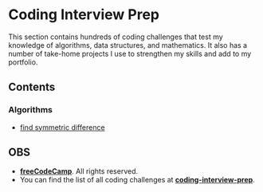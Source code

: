 # Coding Interview Prep

This section contains hundreds of coding challenges that test my knowledge of algorithms, data structures, and mathematics. It also has a number of take-home projects I use to strengthen my skills and add to my portfolio.

## Contents

### Algorithms

- [find symmetric difference](https://github.com/Mario-aj/understanding-JS/blob/main/codingInterviewPrepare/findSymmetricDifference.js)

## OBS

- [**freeCodeCamp**](https://www.freecodecamp.org/). All rights reserved.
- You can find the list of all coding challenges at [**coding-interview-prep**](https://www.freecodecamp.org/learn/coding-interview-prep/).
